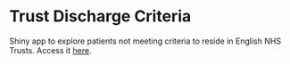 # Trust Discharge Criteria

Shiny app to explore patients not meeting criteria to reside in English NHS Trusts.
Access it [here](https://britishredcross.shinyapps.io/trust-discharge-criteria/).